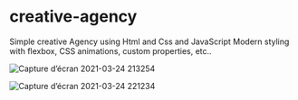# creative-agency
Simple creative Agency using Html and Css and JavaScript 
Modern styling with flexbox, CSS animations, custom properties, etc..

![Capture d’écran 2021-03-24 213254](https://user-images.githubusercontent.com/73104268/112379771-d9d75000-8ce8-11eb-9ae4-3d896402a136.png)

![Capture d’écran 2021-03-24 221234](https://user-images.githubusercontent.com/73104268/112384021-2bcea480-8cee-11eb-9e56-c51ebbd01564.png)
